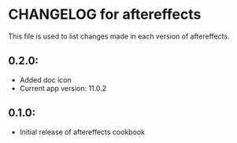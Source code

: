 # CHANGELOG for aftereffects

This file is used to list changes made in each version of aftereffects.

## 0.2.0:

* Added doc icon
* Current app version: 11.0.2

## 0.1.0:

* Initial release of aftereffects cookbook